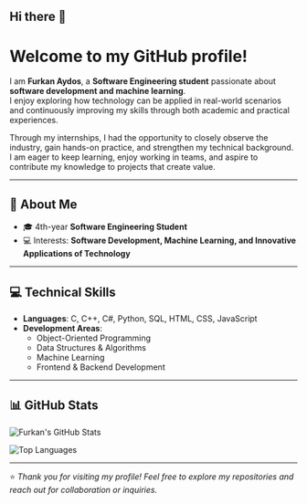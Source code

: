 ## Hi there 👋

# Welcome to my GitHub profile!  

I am **Furkan Aydos**, a **Software Engineering student** passionate about **software development and machine learning**.  
I enjoy exploring how technology can be applied in real-world scenarios and continuously improving my skills through both academic and practical experiences.  

Through my internships, I had the opportunity to closely observe the industry, gain hands-on practice, and strengthen my technical background. I am eager to keep learning, enjoy working in teams, and aspire to contribute my knowledge to projects that create value.  

---

## 🚀 About Me  

- 🎓 4th-year **Software Engineering Student**  
- 💻 Interests: **Software Development, Machine Learning, and Innovative Applications of Technology**  

---

## 💻 Technical Skills  

- **Languages**: C, C++, C#, Python, SQL, HTML, CSS, JavaScript  
- **Development Areas**:  
  - Object-Oriented Programming  
  - Data Structures & Algorithms  
  - Machine Learning  
  - Frontend & Backend Development  

---

## 📊 GitHub Stats  

![Furkan's GitHub Stats](https://github-readme-stats.vercel.app/api?username=furkanaydos&show_icons=true&theme=radical)  

![Top Languages](https://github-readme-stats.vercel.app/api/top-langs/?username=furkanaydos&layout=compact&theme=radical)  

---

⭐️ *Thank you for visiting my profile! Feel free to explore my repositories and reach out for collaboration or inquiries.*  

